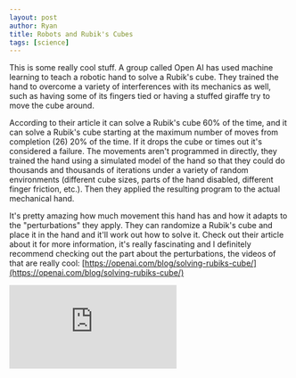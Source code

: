 ```yaml
---
layout: post
author: Ryan
title: Robots and Rubik's Cubes
tags: [science]
---
```

This is some really cool stuff. A group called Open AI has used machine learning to teach a robotic hand to solve a Rubik's cube. They trained the hand to overcome a variety of interferences with its mechanics as well, such as having some of its fingers tied or having a stuffed giraffe try to move the cube around.

According to their article it can solve a Rubik's cube 60% of the time, and it can solve a Rubik's cube starting at the maximum number of moves from completion (26) 20% of the time. If it drops the cube or times out it's considered a failure. The movements aren't programmed in directly, they trained the hand using a simulated model of the hand so that they could do thousands and thousands of iterations under a variety of random environments (different cube sizes, parts of the hand disabled, different finger friction, etc.). Then they applied the resulting program to the actual mechanical hand.

It's pretty amazing how much movement this hand has and how it adapts to the "perturbations" they apply. They can randomize a Rubik's cube and place it in the hand and it'll work out how to solve it. Check out their article about it for more information, it's really fascinating and I definitely recommend checking out the part about the perturbations, the videos of that are really cool: [https://openai.com/blog/solving-rubiks-cube/](https://openai.com/blog/solving-rubiks-cube/)

<div class="embedvideodiv">
<iframe class="embediframe" src="https://www.youtube.com/embed/kVmp0uGtShk" frameborder="0" allow="accelerometer; autoplay; encrypted-media; gyroscope; picture-in-picture" allowfullscreen></iframe>
</div>